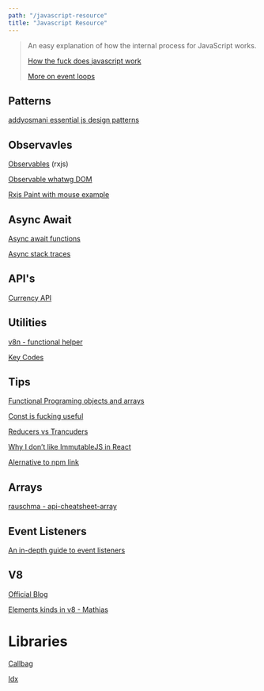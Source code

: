 ```yaml
---
path: "/javascript-resource"
title: "Javascript Resource"
---
```


> An easy explanation of how the internal process for JavaScript works.
>
> [How the fuck does javascript work](https://www.youtube.com/watch?v=8aGhZQkoFbQ)
>
> [More on event loops](https://www.youtube.com/watch?v=S3H5dRmF82k&feature=youtu.be&t=2515)

## Patterns

[addyosmani essential js design patterns](https://addyosmani.com/resources/essentialjsdesignpatterns/book/)

## Observavles

[Observables](https://x-team.com/blog/rxjs-observables/) \(rxjs\)

[Observable whatwg DOM](https://github.com/whatwg/dom/issues/544)

[Rxjs Paint with mouse example](https://medium.com/@jdjuan/mouse-drag-with-rxjs-45861c4d0b7e)

## Async Await

[Async await functions](https://start.jcolemorrison.com/5-tips-and-thoughts-on-async-await-functions/)

[Async stack traces](https://mathiasbynens.be/notes/async-stack-traces/)


## API's 
[Currency API](https://developer.mozilla.org/en-US/docs/Web/JavaScript/Reference/Global_Objects/NumberFormat)

## Utilities

[v8n - functional helper](https://github.com/imbrn/v8n)

[Key Codes](http://keycode.info/)


## Tips

[Functional Programing objects and arrays](https://www.telerik.com/blogs/functional-programming-with-javascript-object-arrays)

[Const is fucking useful](https://medium.com/@cherp/const-is-fucking-useful-8f2b4e6652ea)

[Reducers vs Trancuders](http://maksimivanov.com/posts/reducers-vs-transducers)

[Why I don’t like ImmutableJS in React](https://itnext.io/why-i-dont-like-immutablejs-in-react-f1d2fd03230e)

[Alernative to npm link](https://medium.com/@cvitullo/problems-with-npm-link-and-an-alternative-4dbdd3e66811)

## Arrays

[rauschma - api-cheatsheet-array](https://gist.github.com/rauschma/f7b96b8b7274f2e2d8dab899803346c3)


## Event Listeners

[An in-depth guide to event listeners](https://www.audero.it/blog/2018/04/18/in-depth-guide-event-listeners/)

## V8 

[Official Blog](https://v8project.blogspot.com/)

[Elements kinds in v8 - Mathias](https://v8project.blogspot.com.es/2017/09/elements-kinds-in-v8.html)

# Libraries

[Callbag](https://github.com/staltz/callbag-basics)

[Idx](https://github.com/facebookincubator/idx)
